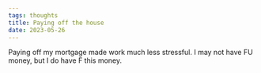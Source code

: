 ```yaml
---
tags: thoughts
title: Paying off the house
date: 2023-05-26
---
```


Paying off my mortgage made work much less stressful. I may not have FU money, but I do have F this money. 